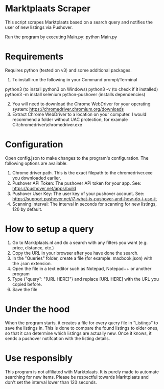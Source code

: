 # Marktplaats Scraper
This script scrapes Marktplaats based on a search query and notifies the user of new listings via Pushover.

Run the program by executing Main.py: python Main.py

# Requirements
Requires python (tested on v3) and some additional packages.

1. To install run the following in your Command prompt/Terminal

python3 (to install python3 on Windows)
python3 -v (to check if it installed)
python3 -m install selenium python-pushover (installs dependencies)

2. You will need to download the Chrome WebDriver for your operating system: https://chromedriver.chromium.org/downloads
3. Extract Chrome WebDriver to a location on your computer. I would recommend a folder without UAC protection, for example C:\chromedriver\chromedriver.exe

# Configuration
Open config.json to make changes to the program's configuration. The following options are available:
1. Chrome driver path. This is the exact filepath to the chromedriver.exe you downloaded earlier.
2. Pushover API Token: The pushover API token for your app. See: https://pushover.net/apps/build
3. Pushover User Key: The user key of your pushover account. See: https://support.pushover.net/i7-what-is-pushover-and-how-do-i-use-it
4. Scanning interval: The interval in seconds for scanning for new listings, 120 by default.

# How to setup a query
1. Go to Marktplaats.nl and do a search with any filters you want (e.g. price, distance, etc.)
2. Copy the URL in your browser after you have done the search.
1. In the "Queries" folder, create a file (for example: macbook.json) with the .json extension.
2. Open the file in a text editor such as Notepad, Notepad++ or another program
3. Type {"query": "[URL HERE]"} and replace [URL HERE] with the URL you copied before.
4. Save the file

# Under the hood
When the program starts, it creates a file for every query file in "Listings" to save the listings in. This is done to compare the found listings to older ones, so that it can determine which listings are actually new. Once it knows, it sends a pushover notifcation with the listing details.

# Use responsibly
This program is not affiliated with Marktplaats. It is purely made to automate searching for new items. Please be respectful towards Marktplaats and don't set the interval lower than 120 seconds.
